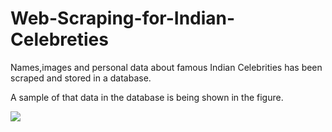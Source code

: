 # Web-Scraping-for-Indian-Celebreties

Names,images and personal data about famous Indian Celebrities has been scraped and stored in a database.

A sample of that data in the database is being shown in the figure.


<img src="https://github.com/Nandu960/Web-Scraping-of-Indian-Celebreties/blob/master/data.PNG">

